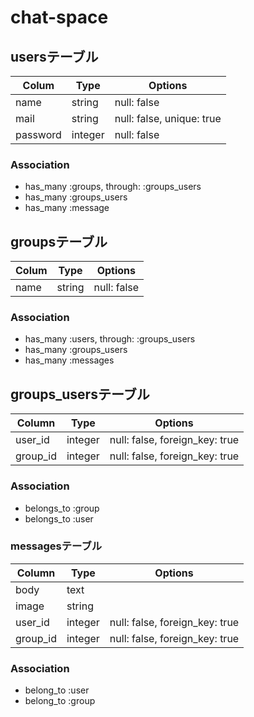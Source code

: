 # chat-space

## usersテーブル

|Colum|Type|Options|
|-----|----|-------|
|name|string|null: false|
|mail|string|null: false, unique: true|
|password|integer|null: false|
### Association

- has_many :groups, through: :groups_users
- has_many :groups_users
- has_many :message

## groupsテーブル

|Colum|Type|Options|
|-----|----|-------|
|name|string|null: false|
### Association

- has_many :users, through: :groups_users
- has_many :groups_users
- has_many :messages

## groups_usersテーブル

|Column|Type|Options|
|------|----|-------|
|user_id|integer|null: false, foreign_key: true|
|group_id|integer|null: false, foreign_key: true|

### Association
- belongs_to :group
- belongs_to :user


### messagesテーブル

|Column|Type|Options|
|------|----|-------|
|body|text|
|image|string|
|user_id|integer|null: false, foreign_key: true|
|group_id|integer|null: false, foreign_key: true|

### Association
- belong_to :user
- belong_to :group
